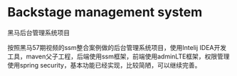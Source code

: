 # Backstage management system
黑马后台管理系统项目

按照黑马57期视频的ssm整合案例做的后台管理系统项目，使用Intelij IDEA开发工具，maven父子工程，后端使用ssm框架，前端使用adminLTE框架，权限管理使用spring security，基本功能已经实现，比较简陋，可以继续完善。
